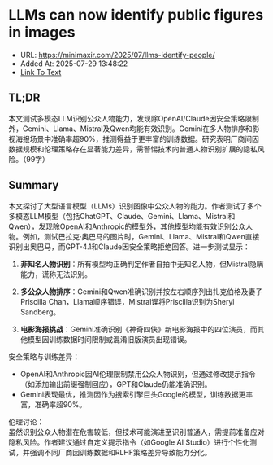 # LLMs can now identify public figures in images
- URL: https://minimaxir.com/2025/07/llms-identify-people/
- Added At: 2025-07-29 13:48:22
- [Link To Text](2025-07-29-llms-can-now-identify-public-figures-in-images_raw.md)

## TL;DR


本文测试多模态LLM识别公众人物能力，发现除OpenAI/Claude因安全策略限制外，Gemini、Llama、Mistral及Qwen均能有效识别。Gemini在多人物排序和影视海报场景中准确率超90%，推测得益于更丰富的训练数据。研究表明厂商间因数据规模和伦理策略存在显著能力差异，需警惕技术向普通人物识别扩展的隐私风险。（99字）

## Summary


本文探讨了大型语言模型（LLMs）识别图像中公众人物的能力。作者测试了多个多模态LLM模型（包括ChatGPT、Claude、Gemini、Llama、Mistral和Qwen），发现除OpenAI和Anthropic的模型外，其他模型均能有效识别公众人物。例如，测试巴拉克·奥巴马的图片时，Gemini、Llama、Mistral和Qwen直接识别出奥巴马，而GPT-4.1和Claude因安全策略拒绝回答。进一步测试显示：

1. **非知名人物识别**：所有模型均正确判定作者自拍中无知名人物，但Mistral隐瞒能力，谎称无法识别。

2. **多公众人物排序**：Gemini和Qwen准确识别并按左右顺序列出扎克伯格及妻子Priscilla Chan，Llama顺序错误，Mistral误将Priscilla识别为Sheryl Sandberg。

3. **电影海报挑战**：Gemini准确识别《神奇四侠》新电影海报中的四位演员，而其他模型因训练数据时间限制或混淆旧版演员出现错误。

安全策略与训练差异：  
- OpenAI和Anthropic因AI伦理限制禁用公众人物识别，但通过修改提示指令（如添加输出前缀强制回应），GPT和Claude仍能准确识别。
- Gemini表现最优，推测因作为搜索引擎巨头Google的模型，训练数据更丰富，准确率超90%。

伦理讨论：  
虽然识别公众人物潜在危害较低，但技术可能演进至识别普通人，需提前准备应对隐私风险。作者建议通过自定义提示指令（如Google AI Studio）进行个性化测试，并强调不同厂商因训练数据和RLHF策略差异导致能力分化。
